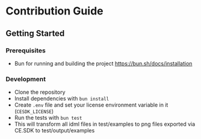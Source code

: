 # Contribution Guide

## Getting Started

### Prerequisites

- Bun for running and building the project https://bun.sh/docs/installation

### Development

- Clone the repository
- Install dependencies with `bun install`
- Create `.env` file and set your license environment variable in it (`CESDK_LICENSE`)
- Run the tests with `bun test`
- This will transform all idml files in test/examples to png files exported via CE.SDK to test/output/examples
